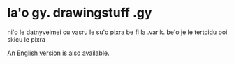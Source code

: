 # la'o gy. drawingstuff .gy
ni'o le datnyveimei cu vasru le su'o pixra be fi la .varik. be'o je le tertcidu poi skicu le pixra

[An English version is also available.](https://github.com/varikvalefor/drawingstuff/tree/english)
